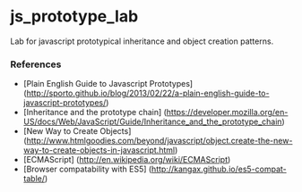js_prototype_lab
================

Lab for javascript prototypical inheritance and object creation patterns.

### References
  * [Plain English Guide to Javascript Prototypes] (http://sporto.github.io/blog/2013/02/22/a-plain-english-guide-to-javascript-prototypes/)
  * [Inheritance and the prototype chain] (https://developer.mozilla.org/en-US/docs/Web/JavaScript/Guide/Inheritance_and_the_prototype_chain)
  * [New Way to Create Objects] (http://www.htmlgoodies.com/beyond/javascript/object.create-the-new-way-to-create-objects-in-javascript.html)
  * [ECMAScript] (http://en.wikipedia.org/wiki/ECMAScript)
  * [Browser compatability with ES5] (http://kangax.github.io/es5-compat-table/)

